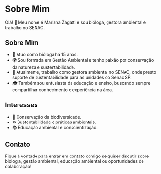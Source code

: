 # Sobre Mim

Olá! 👋 Meu nome é Mariana Zagatti e sou bióloga, gestora ambiental e trabalho no SENAC.

## Sobre Mim

- 🌱 Atuo como bióloga há 15 anos.
- 🌍 Sou formada em Gestão Ambiental e tenho paixão por conservação da natureza e sustentabilidade.
- 💼 Atualmente, trabalho como gestora ambiental no SENAC, onde presto suporte de sustentabilidade para as unidades do Senac SP.
- 🎓 Também sou entusiasta da educação e ensino, buscando sempre compartilhar conhecimento e experiência na área.

## Interesses

- 🐾 Conservação da biodiversidade.
- ♻️ Sustentabilidade e práticas ambientais.
- 📚 Educação ambiental e conscientização.

## Contato

Fique à vontade para entrar em contato comigo se quiser discutir sobre biologia, gestão ambiental, educação ambiental ou oportunidades de colaboração!

